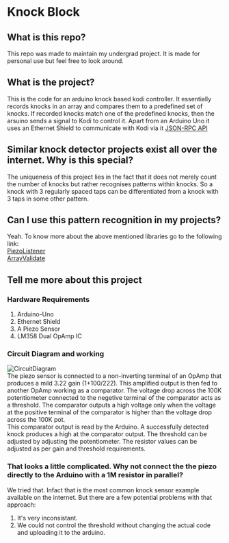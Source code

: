 # Knock Block

## What is this repo?
This repo was made to maintain my undergrad project. It is made for personal use but feel free to look around.

## What is the project?
This is the code for an arduino knock based kodi controller. It essentially records knocks in an array and compares them to a predefined set of knocks. If recorded knocks match one of the predefined knocks, then the arsuino sends a signal to Kodi to control it. Apart from an Arduino Uno it uses an Ethernet Shield to communicate with Kodi via it [JSON-RPC API](http://kodi.wiki/?title=JSON-RPC_API)

## Similar knock detector projects exist all over the internet. Why is this special?
The uniqueness of this project lies in the fact that it does not merely count the number of knocks but rather recognises patterns within knocks. So a knock with 3 regularly spaced taps can be differentiated from a knock with 3 taps in some other pattern. 

## Can I use this pattern recognition in my projects?
Yeah. To know more about the above mentioned libraries go to the following link:<br>
[PiezoListener](https://bitbucket.org/iarks/piezolistener)<br>
[ArrayValidate](https://bitbucket.org/iarks/arrayvalidate)

## Tell me more about this project
### Hardware Requirements
1. Arduino-Uno
2. Ethernet Shield
3. A Piezo Sensor
4. LM358 Dual OpAmp IC

### Circuit Diagram and working
![CircuitDiagram](https://raw.githubusercontent.com/iarks/KnockBlock/master/CircuitDiagram.png)<br>
The piezo sensor is connected to a non-inverting terminal of an OpAmp that produces a mild 3.22 gain (1+100/222). This amplified output is then fed to another OpAmp working as a comparator. The voltage drop across the 100K potentiometer connected to the negetive terminal of the comparator acts as a threshold. The comparator outputs a high voltage only when the voltage at the positive terminal of the comparator is higher than the voltage drop across the 100K pot.<br>
This comparator output is read by the Arduino. A successfully detected knock produces a high at the comparator output. The threshold can be adjusted by adjusting the potentiometer.
The resistor values can be adjusted as per gain and threshold requirements.

### That looks a little complicated. Why not connect the the piezo directly to the Arduino with a 1M resistor in parallel?
We tried that. Infact that is the most common knock sensor example available on the internet. But there are a few potential problems with that approach:
1. It's very inconsistant.
2. We could not control the threshold without changing the actual code and uploading it to the arduino.
